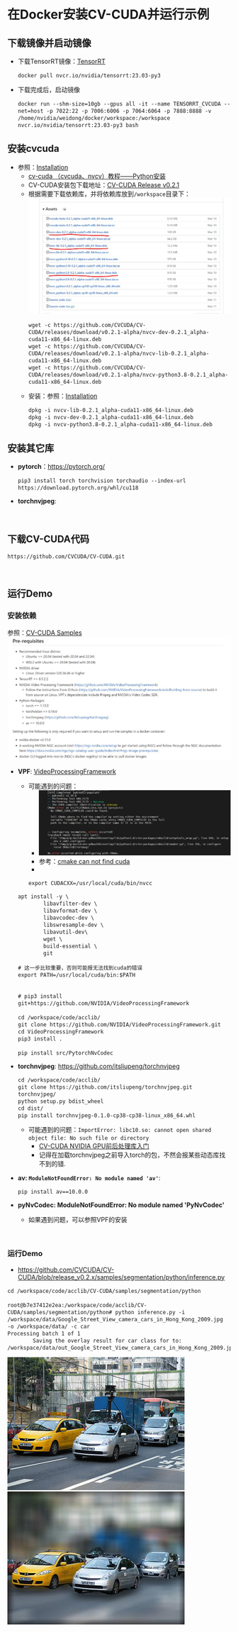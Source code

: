 # 在Docker安装CV-CUDA并运行示例

## 下载镜像并启动镜像

* 下载TensorRT镜像：[TensorRT](https://catalog.ngc.nvidia.com/orgs/nvidia/containers/tensorrt)

    ```
    docker pull nvcr.io/nvidia/tensorrt:23.03-py3
    ```
* 下载完成后，启动镜像
    ```
    docker run --shm-size=10gb --gpus all -it --name TENSORRT_CVCUDA --net=host -p 7022:22 -p 7006:6006 -p 7064:6064 -p 7888:8888 -v /home/nvidia/weidong/docker/workspace:/workspace nvcr.io/nvidia/tensorrt:23.03-py3 bash
    ```


## 安装cvcuda

* 参照：[Installation](https://cvcuda.github.io/installation.html#pre-requisites)
  * [cv-cuda （cvcuda、nvcv）教程——Python安装](https://blog.csdn.net/u012863603/article/details/128647822)
  * CV-CUDA安装包下载地址：[CV-CUDA Release v0.2.1](https://github.com/CVCUDA/CV-CUDA/releases)
  * 根据需要下载依赖库，并将依赖库放到`/workspace`目录下：
    ![](./images/install_docker/cvcuda_releases.JPG)
    ```
    wget -c https://github.com/CVCUDA/CV-CUDA/releases/download/v0.2.1-alpha/nvcv-dev-0.2.1_alpha-cuda11-x86_64-linux.deb
    wget -c https://github.com/CVCUDA/CV-CUDA/releases/download/v0.2.1-alpha/nvcv-lib-0.2.1_alpha-cuda11-x86_64-linux.deb
    wget -c https://github.com/CVCUDA/CV-CUDA/releases/download/v0.2.1-alpha/nvcv-python3.8-0.2.1_alpha-cuda11-x86_64-linux.deb
    ```
  * 安装：参照：[Installation](https://cvcuda.github.io/installation.html#pre-requisites)
    ```
    dpkg -i nvcv-lib-0.2.1_alpha-cuda11-x86_64-linux.deb
    dpkg -i nvcv-dev-0.2.1_alpha-cuda11-x86_64-linux.deb
    dpkg -i nvcv-python3.8-0.2.1_alpha-cuda11-x86_64-linux.deb
    ```

## 安装其它库

* **pytorch**：https://pytorch.org/
  ```
  pip3 install torch torchvision torchaudio --index-url https://download.pytorch.org/whl/cu118
  ```

* **torchnvjpeg**:

<br>

## 下载CV-CUDA代码

```
https://github.com/CVCUDA/CV-CUDA.git
```

<br>

## 运行Demo

### 安装依赖
参照：[CV-CUDA Samples](https://github.com/CVCUDA/CV-CUDA/tree/release_v0.2.x/samples)
![Pre-requisites](./images/install_docker/cvcuda_samples_prerequisites.JPG)

* **VPF**: [VideoProcessingFramework](https://github.com/NVIDIA/VideoProcessingFramework)

    * 可能遇到的问题：
        * ![](./images/install_docker/vpf_install_error1.JPG)
        * 参考：[cmake can not find cuda](https://github.com/NVIDIA/VideoProcessingFramework/issues/16)
        * 
        ```
        export CUDACXX=/usr/local/cuda/bin/nvcc
        ```
    ```
    apt install -y \
            libavfilter-dev \
            libavformat-dev \
            libavcodec-dev \
            libswresample-dev \
            libavutil-dev\
            wget \
            build-essential \
            git

    # 这一步比较重要，否则可能报无法找到cuda的错误
    export PATH=/usr/local/cuda/bin:$PATH


    # pip3 install git+https://github.com/NVIDIA/VideoProcessingFramework

    cd /workspace/code/acclib/
    git clone https://github.com/NVIDIA/VideoProcessingFramework.git
    cd VideoProcessingFramework
    pip3 install .

    pip install src/PytorchNvCodec
    ```


* **torchnvjpeg**: https://github.com/itsliupeng/torchnvjpeg

    ```
    cd /workspace/code/acclib/
    git clone https://github.com/itsliupeng/torchnvjpeg.git
    torchnvjpeg/
    python setup.py bdist_wheel
    cd dist/
    pip install torchnvjpeg-0.1.0-cp38-cp38-linux_x86_64.whl
    ```
    * 可能遇到的问题：`ImportError: libc10.so: cannot open shared object file: No such file or directory`
      * [CV-CUDA NVIDIA GPU前后处理库入门](https://blog.csdn.net/qq_40734883/article/details/130052987)
      * 记得在加载torchnvjpeg之前导入torch的包，不然会报某些动态库找不到的错.

* **av: `ModuleNotFoundError: No module named 'av'`**: 
    ```
    pip install av==10.0.0
    ```

* **pyNvCodec: ModuleNotFoundError: No module named 'PyNvCodec'**
  * 如果遇到问题，可以参照VPF的安装


<br>

### 运行Demo
* https://github.com/CVCUDA/CV-CUDA/blob/release_v0.2.x/samples/segmentation/python/inference.py

```
cd /workspace/code/acclib/CV-CUDA/samples/segmentation/python

root@b7e37412e2ea:/workspace/code/acclib/CV-CUDA/samples/segmentation/python# python inference.py -i /workspace/data/Google_Street_View_camera_cars_in_Hong_Kong_2009.jpg  -o /workspace/data/ -c car
Processing batch 1 of 1
        Saving the overlay result for car class for to: /workspace/data/out_Google_Street_View_camera_cars_in_Hong_Kong_2009.jpg

```

![](./images/install_docker/Google_Street_View_camera_cars_in_Hong_Kong_2009.jpg)
![](./images/install_docker/out_Google_Street_View_camera_cars_in_Hong_Kong_2009.jpg)